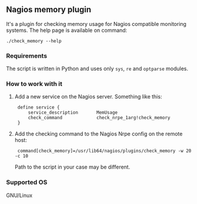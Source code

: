 Nagios memory plugin
--------------------

It's a plugin for checking memory usage for Nagios compatible monitoring systems. 
The help page is available on command:

    ./check_memory --help

### Requirements

The script is written in Python and uses only `sys`, `re` and `optparse` modules. 

### How to work with it

1. Add a new service on the Nagios server. Something like this:

        define service {
            service_description       MemUsage
            check_command             check_nrpe_1arg!check_memory
        }

2. Add the checking command to the Nagios Nrpe config on the remote host:

        command[check_memory]=/usr/lib64/nagios/plugins/check_memory -w 20 -c 10

    Path to the script in your case may be different.

### Supported OS

GNU/Linux
